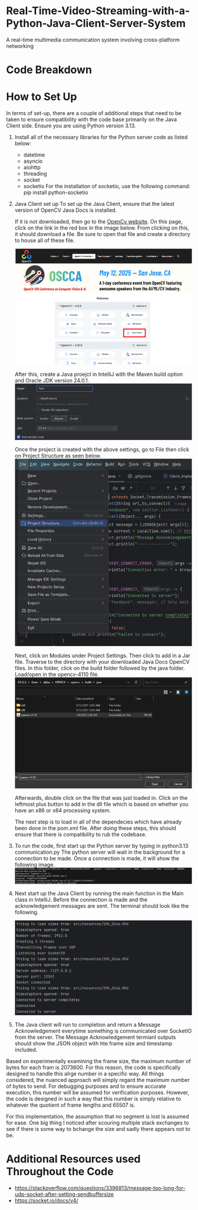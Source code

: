# Real-Time-Video-Streaming-with-a-Python-Java-Client-Server-System
A real-time multimedia communication system involving cross-platform networking

# Code Breakdown

# How to Set Up
In terms of set-up, there are a couple of additional steps that need to be taken to ensure compatibility with the code base primarily on the Java Client side.  Ensure you are using Python version  3.13. 

1. Install all of the necessary libraries for the Python server code as listed below:
    - datetime
    - asyncio
    - aiohttp
    - threading
    - socket
    - socketio
    For the installation of socketio, use the following command:
        pip install python-socketio
2. Java Client set up
    To set up the Java Client, ensure that the latest version of OpenCV Java Docs is installed. 

    If it is not downloaded, then go to the [OpenCv website](https://opencv.org/releases/). On this page, click on the link in the red box in the image below. From clicking on this, it should download a file. Be sure to open that file and create a directory to house all of these file.

    ![OpenCV Download Location](image.png)        


    After this, create a Java proejct in IntelliJ with the  Maven build option and Oracle JDK version 24.0.1.\
    ![](image-1.png)

    Once the project is created with the above settings, go to File then click on Project Structure as seen below.
    ![](image-2.png)


    Next, click on Modules under Project Settings. Then click to add in a Jar file. Traverse to the directory with your downloaded Java Docs OpenCV files. In this folder, click on the build folder followed by the java folder. Load/open in the opencv-4110 file.
   ![](image-4.png)

   Afterwards, double click on the file that was just loaded in. Click on the leftmost plus button to add in the dll file which is based on whether you have an x86 or x64 processing system. 

   The next step is to load in all of the dependecies which have already been done in the pom.xml file. After doing these steps, this should ensure that there is compatibility to rub the codebase. 
3. To run the code, first start up the Python server by typing in 
        python3.13 communication.py
    The python server will wait in the background for a connection to be made. Once a connection is made, it will show the following image.
    ![](image-5.png)
4. Next start up the Java Client by running the main function in the Main class in IntelliJ. Before the connection is made and the acknowledgement messages are sent. The terminal should look like the following.

    ![](image-6.png)
5. The Java client will run to completion and return a Message Acknowledgement everytime something is communicated over SocketIO from the server. The Message Acknowledgement termianl outputs should show the JSON object with hte frame size and timestamp included.  

Based on experimentally examining the frame size, the maximum number of bytes for each fram is 2073600. For this reason, the code is specifically designed to handle this alrge number in a specific way. All things considered, the nuanced approach will simply regard the maximum number of bytes to send. For debugging purposes and to ensure accurate execution, this number will be assumed for verification purposes. However, the code is designed in such a way that this number is simply relative to whatever the quotient of frame lengths and 65507 is. 




For this implementation, the assumption that no segment is lost is assumed for ease. One big thing I noticed after scouring multiple stack exchanges to see if there is some way to bchange the size and sadly there appears not to be. 


# Additional Resources used Throughout the Code
- https://stackoverflow.com/questions/3396813/message-too-long-for-udp-socket-after-setting-sendbuffersize
- https://socket.io/docs/v4/
